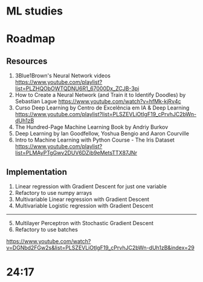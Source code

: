 # ML studies

# Roadmap

## Resources

1. 3Blue1Brown's Neural Network videos https://www.youtube.com/playlist?list=PLZHQObOWTQDNU6R1_67000Dx_ZCJB-3pi
2. How to Create a Neural Network (and Train it to Identify Doodles) by Sebastian Lague https://www.youtube.com/watch?v=hfMk-kjRv4c
3. Curso Deep Learning by Centro de Excelência em IA & Deep Learning https://www.youtube.com/playlist?list=PLSZEVLiOtIgF19_cPrvhJC2bWn-dUh1zB
4. The Hundred-Page Machine Learning Book by Andriy Burkov
5. Deep Learning by Ian Goodfellow, Yoshua Bengio and Aaron Courville
6. Intro to Machine Learning with Python Course - The Iris Dataset https://www.youtube.com/playlist?list=PLMAyPTgGwv2DUV6DZib9eMetsTTX87JNr

## Implementation

1. Linear regression with Gradient Descent for just one variable
2. Refactory to use numpy arrays
3. Multivariable Linear regression with Gradient Descent
4. Multivariable Logistic regression with Gradient Descent
---
5. Multilayer Perceptron with Stochastic Gradient Descent
6. Refactory to use batches


https://www.youtube.com/watch?v=DGNbd2FGw2s&list=PLSZEVLiOtIgF19_cPrvhJC2bWn-dUh1zB&index=29 
# 24:17